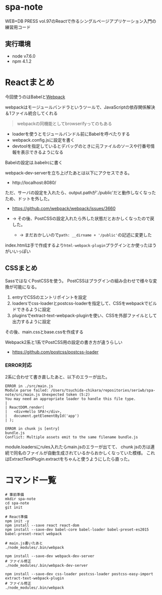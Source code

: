# spa-note

WEB+DB PRESS vol.97のReactで作るシングルページアプリケーション入門の練習用コード

## 実行環境
- node v7.6.0
- npm 4.1.2



# Reactまとめ

今回使うのはBabelと[Webpack](https://webpack.js.org)

webpackはモージュールバンドラというツールで、JavaScriptの依存関係解決＆1ファイル統合してくれる
> webpackの同機能としてbrowserifyってのもある

- loaderを使うとモジュールバンドル前にBabelを呼べたりする
- webpack.config.jsに設定を書く
- devtoolを指定しているとデバッグのときに元ファイルのソースや行番号情報を表示できるようになる

Babelの設定は.babelrcに書く

webpack-dev-serverを立ち上げたあとは以下にアクセスできる。

- http://localhost:8080/

ただ、サーバの設定を入れたら、output.pathが'./public'だと動作しなくなったため、ドットを外した。
  - https://github.com/webpack/webpack/issues/3660

- -> その後、PostCSSの設定入れたら外した状態だとおかしくなったので戻した。
  - -> まだおかしいので`path: __dirname + '/public'`の記述に変更した

index.htmlは手で作成するより`html-webpack-plugin`プラグインとか使ったほうがいいっぽい



## CSSまとめ

SassではなくPostCSSを使う。
PostCSSはプラグインの組み合わせで様々な変換が可能になる。

1. entryでCSSのエントリポイントを設定
2. loadersでcss-loaderとpostcss-loaderを指定して、CSSをwebpackでビルドできるように設定
3. pluginsでextract-text-webpack-pluginを使い、CSSを外部ファイルとして出力するように設定

その後、main.cssとbase.cssを作成する

Webpack2系と1系でPostCSS用の設定の書き方が違うらしい

- https://github.com/postcss/postcss-loader

### ERROR対応

2系に合わせて書き直したあと、以下のエラーが出た。

```
ERROR in ./src/main.js
Module parse failed: /Users/tsuchida-chikara/repositories/seriwb/spa-note/src/main.js Unexpected token (5:2)
You may need an appropriate loader to handle this file type.
| 
| ReactDOM.render(
|   <div>Hello SPA!</div>,
|   document.getElementById('app')
| );

ERROR in chunk js [entry]
bundle.js
Conflict: Multiple assets emit to the same filename bundle.js
```

module.loadersにrules入れたらmain.jsのエラーが出てて、
chunk jsの方は連続で同名のファイルが自動生成されているからおかしくなっていた模様。
これはExtractTextPlugin.extractをちゃんと使うようにしたら直った。


# コマンド一覧

```
# 事前準備
mkdir spa-note
cd spa-note
git init

# React準備
npm init -y
npm install --save react react-dom
npm install --save-dev babel-core babel-loader babel-preset-es2015 babel-preset-react webpack

# main.js書いたあと
./node_modules/.bin/webpack

npm install --save-dev webpack-dev-server
# ファイル修正
./node_modules/.bin/webpack-dev-server

npm install --save-dev css-loader postcss-loader postcss-easy-import extract-text-webpack-plugin
# ファイル修正
./node_modules/.bin/webpack

```
